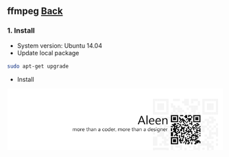 ## ffmpeg	[Back](./../summary.md)

### 1. Install

- System version: Ubuntu 14.04
- Update local package

```sh
sudo apt-get upgrade
```

- Install 


<a href="http://aleen42.github.io/" target="_blank" ><img src="./../../pic/tail.gif"></a>
